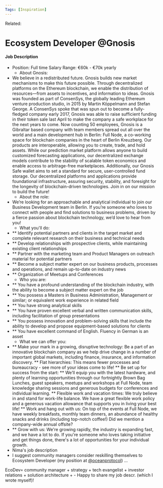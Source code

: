 ```yaml
---
Tags: [Inspiration]
---
```

Related: 
# Ecosystem Developer @Gnosis 
#### Job Description
- Position: Full time Salary Range: €60k - €70k yearly
	- About Gnosis:
- We believe in a redistributed future. Gnosis builds new market mechanisms to make this future possible. Through decentralized platforms on the Ethereum blockchain, we enable the distribution of resources—from assets to incentives, and information to ideas. Gnosis was founded as part of ConsenSys, the globally leading Ethereum venture production studio, in 2015 by Martin Köppelmann and Stefan George. A ConsenSys spoke that was spun out to become a fully-fledged company early 2017, Gnosis was able to raise sufficient funding in their token sale last April to make the company a safe workplace for the next years to come. Now counting 50 employees, Gnosis is a Gibraltar based company with team members spread out all over the world and a main development hub in Berlin: Full Node, a co-working space for blockchain companies in the heart of Berlin Kreuzberg. Our products are interoperable, allowing you to create, trade, and hold assets. While our prediction market platform allows anyone to build customized forecasting applications, our decentralized exchange models contribute to the stability of scalable token economics and enable access to arbitrage-free marketplaces. Additionally, our Gnosis Safe wallet aims to set a standard for secure, user-controlled fund storage. Our decentralized platforms and applications provide foundational infrastructure, assuring security, stability, and foresight for the longevity of blockchain-driven technologies. Join in on our mission to build the future!
	- About the role:
- We’re looking for an approachable and analytical individual to join our Business Development team in Berlin. If you’re someone who loves to connect with people and find solutions to business problems, driven by a fierce passion about blockchain technology, we’d love to hear from you!
	- What you'll do:
- ** Identify potential partners and clients in the target market and complete relevant research on their business and technical needs
- ** Develop relationships with prospective clients, while maintaining existing client relationships
- ** Partner with the marketing team and Product Managers on outreach material for potential partners
- ** Become a subject matter expert on our business products, processes and operations, and remain up-to-date on industry news
- ** Organization of Meetups and Conferences
	- Who you are:
- ** You have a profound understanding of the blockchain industry, with the ability to become a subject matter expert on the job
- ** You possess a Masters in Business Administration, Management or similar; or equivalent work experience in related field
- ** You have strong analytical skills
- ** You have proven excellent verbal and written communication skills, including facilitation of group presentations
- ** You possess innovation and problem-solving skills that include the ability to develop and propose equipment-based solutions for clients
- ** You have excellent command of English. Fluency in German is an asset
	- What we can offer you:
- ** Make your mark in a growing, disruptive technology: Be a part of an innovative blockchain company as we help drive change in a number of important global markets, including finance, insurance, and information discovery. ** Flat hierarchies: This means fewer processes and bureaucracy - see more of your ideas come to life! ** Be set up for success from the start: ** We’ll equip you with the latest hardware, and plenty of learning opportunities through our fortnightly Brown Bag Lunches, guest speakers, meetups and workshops at Full Node, team knowledge sharing sessions and generous budgets for conferences and individual learning. ** Flexible work and vacation times: We truly believe in and stand for work-life balance. We have a great flexible work policy and a generous vacation allowance that supports you in living your best life! ** Work and hang out with us: On top of the events at Full Node, we have weekly breakfasts, monthly team dinners, an abundance of healthy snacks and drinks (including top-notch coffee!) Did we mention a company-wide annual offsite?
- ** Grow with us: We're growing rapidly, the industry is expanding fast, and we have a lot to do. If you're someone who loves taking initiative and get things done, there's a lot of opportunities for your individual growth.
- Nima's job description
- I suggest community managers consider reskilling themselves to Ecosystem Developer (my position at [@oceanprotocol](https://twitter.com/oceanprotocol)) ... 

EcoDev= community manager + strategy + tech evangelist + investor relations + solution architecture +
    - Happy to share my job descr. (which I wrote myself)!

